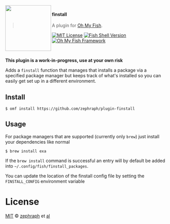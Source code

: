 <img src="https://cdn.rawgit.com/oh-my-fish/oh-my-fish/e4f1c2e0219a17e2c748b824004c8d0b38055c16/docs/logo.svg" align="left" width="144px" height="144px"/>

#### finstall

> A plugin for [Oh My Fish][omf-link].

[![MIT License](https://img.shields.io/badge/license-MIT-007EC7.svg?style=flat-square)](/LICENSE)
[![Fish Shell Version](https://img.shields.io/badge/fish-v2.2.0-007EC7.svg?style=flat-square)](https://fishshell.com)
[![Oh My Fish Framework](https://img.shields.io/badge/Oh%20My%20Fish-Framework-007EC7.svg?style=flat-square)](https://www.github.com/oh-my-fish/oh-my-fish)

<br/>

**This plugin is a work-in-progress, use at your own risk**

Adds a `finstall` function that manages that installs a package via a specified package manager but keeps track of what's installed so you can easily get set up in a different environment.

## Install

```fish
$ omf install https://github.com/zephraph/plugin-finstall
```

## Usage

For package managers that are supported (currently only `brew`) just install your dependencies like normal

```fish
$ brew install exa
```

If the `brew install` command is successful an entry will by default be added into `~/.config/fish/finstall_packages`.

You can update the location of the finstall config file by setting the `FINSTALL_CONFIG` environment variable

# License

[MIT][mit] © [zephraph][author] et [al][contributors]

[mit]: https://opensource.org/licenses/MIT
[author]: https://github.com/zephraph
[contributors]: https://github.com/zephraph/plugin-finstall/graphs/contributors
[omf-link]: https://www.github.com/oh-my-fish/oh-my-fish
[license-badge]: https://img.shields.io/badge/license-MIT-007EC7.svg?style=flat-square
